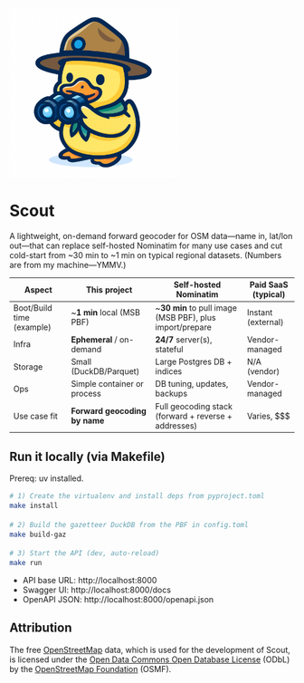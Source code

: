 <img src="images/duck-scout.png" alt="Scout logo — duck with binoculars" width="300">

# Scout
A lightweight, on-demand forward geocoder for OSM data—name in, lat/lon out—that can replace self-hosted Nominatim for many use cases and cut cold-start from ~30 min to ~1 min on typical regional datasets. (Numbers are from my machine—YMMV.)

| Aspect                        | This project                            | Self-hosted Nominatim                                      | Paid SaaS (typical) |
|------------------------------|------------------------------------------|-------------------------------------------------------------|---------------------|
| Boot/Build time (example)    | ~**1 min** local (MSB PBF)               | ~**30 min** to pull image (MSB PBF), plus import/prepare    | Instant (external)  |
| Infra                        | **Ephemeral** / on-demand                | **24/7** server(s), stateful                                | Vendor-managed      |
| Storage                      | Small (DuckDB/Parquet)                   | Large Postgres DB + indices                                 | N/A (vendor)        |
| Ops                          | Simple container or process              | DB tuning, updates, backups                                 | Vendor-managed      |
| Use case fit                 | **Forward geocoding by name**            | Full geocoding stack (forward + reverse + addresses)        | Varies, $$$         |

## Run it locally (via Makefile)

Prereq: uv installed.
```bash
# 1) Create the virtualenv and install deps from pyproject.toml
make install

# 2) Build the gazetteer DuckDB from the PBF in config.toml
make build-gaz

# 3) Start the API (dev, auto-reload)
make run
```
* API base URL: http://localhost:8000
* Swagger UI: http://localhost:8000/docs
* OpenAPI JSON: http://localhost:8000/openapi.json

## Attribution
The free [OpenStreetMap](https://www.openstreetmap.org/) data, which is used for the development of Scout, is licensed under the [Open Data Commons Open Database License](https://opendatacommons.org/licenses/odbl/) (ODbL) by the [OpenStreetMap Foundation](https://osmfoundation.org/) (OSMF).